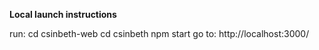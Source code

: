 **Local launch instructions**

run:
cd csinbeth-web
cd csinbeth
npm start
go to:
http://localhost:3000/
